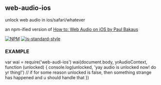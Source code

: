 web-audio-ios
----------------

unlock web audio in ios/safari/whatever

an npm-ified version of [How to: Web Audio on iOS by Paul Bakaus](https://paulbakaus.com/tutorials/html5/web-audio-on-ios/)

[![NPM](https://nodei.co/npm/web-audio-ios.png)](https://nodei.co/npm/web-audio-ios/)
[![js-standard-style](https://img.shields.io/badge/code%20style-standard-brightgreen.svg?style=flat)](https://github.com/feross/standard)

### EXAMPLE

var wai = require('web-audi-ios')
wai(document.body, yrAudioContext, function (unlocked) {
  console.log(unlocked, 'yay audio is unlocked now! do yr thing!')
  // if for some reason unlocked is false, then something strange has happened and u should handle that
})
